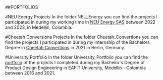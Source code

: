 ##PORTFOLIOS

#NEU Energy Projects
In the folder NEU_Energy you can find the projects I participated in during my working time in [NEU Energy SAS](https://www.neu.com.co) between 2022 and 2023, in Medellin, Colombia.

#Cheetah Conversions Projects
In the folder Cheetah_Convertions you can find the projects I participated in during my internship of the Bachelors Degree in [Cheetah Convertions](https://cheetahconversions.com) in 2021 in Berlin, Germany.

#University Portfolio
In the folder University_Portfolio you can find the [portfolio](https://github.com/nicozapatacruz/portfolios/blob/5d5dfd5064b7740c1ba9883c81ff446382ebec0c/University_Portfolio/Portfolio.pdf) of the projects I completed during my Bachelor's Degree of Product Design Engineering in EAFIT University, Medellin - Colombia between 2016 and 2021.



